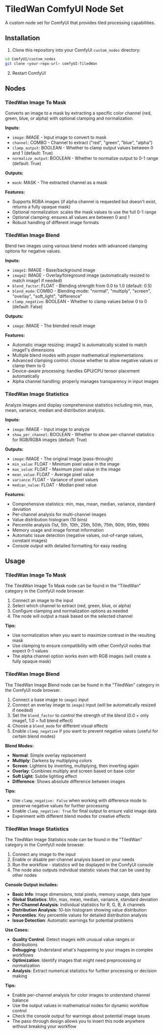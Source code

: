 # TiledWan ComfyUI Node Set

A custom node set for ComfyUI that provides tiled processing capabilities.

## Installation

1. Clone this repository into your ComfyUI `custom_nodes` directory:
```bash
cd ComfyUI/custom_nodes
git clone <your-repo-url> comfyUI-TiledWan
```

2. Restart ComfyUI

## Nodes

### TiledWan Image To Mask
Converts an image to a mask by extracting a specific color channel (red, green, blue, or alpha) with optional clamping and normalization.

**Inputs:**
- `image`: IMAGE - Input image to convert to mask
- `channel`: COMBO - Channel to extract ("red", "green", "blue", "alpha")
- `clamp_output`: BOOLEAN - Whether to clamp output values between 0 and 1 (default: True)
- `normalize_output`: BOOLEAN - Whether to normalize output to 0-1 range (default: True)

**Outputs:**
- `mask`: MASK - The extracted channel as a mask

**Features:**
- Supports RGBA images (if alpha channel is requested but doesn't exist, returns a fully opaque mask)
- Optional normalization: scales the mask values to use the full 0-1 range
- Optional clamping: ensures all values are between 0 and 1
- Robust handling of different image formats

### TiledWan Image Blend
Blend two images using various blend modes with advanced clamping options for negative values.

**Inputs:**
- `image1`: IMAGE - Base/background image
- `image2`: IMAGE - Overlay/foreground image (automatically resized to match image1 if needed)
- `blend_factor`: FLOAT - Blending strength from 0.0 to 1.0 (default: 0.5)
- `blend_mode`: COMBO - Blending mode: "normal", "multiply", "screen", "overlay", "soft_light", "difference"
- `clamp_negative`: BOOLEAN - Whether to clamp values below 0 to 0 (default: False)

**Outputs:**
- `image`: IMAGE - The blended result image

**Features:**
- Automatic image resizing: image2 is automatically scaled to match image1's dimensions
- Multiple blend modes with proper mathematical implementations
- Advanced clamping control: choose whether to allow negative values or clamp them to 0
- Device-aware processing: handles GPU/CPU tensor placement automatically
- Alpha channel handling: properly manages transparency in input images

### TiledWan Image Statistics
Analyze images and display comprehensive statistics including min, max, mean, variance, median and distribution analysis.

**Inputs:**
- `image`: IMAGE - Input image to analyze
- `show_per_channel`: BOOLEAN - Whether to show per-channel statistics for RGB/RGBA images (default: True)

**Outputs:**
- `image`: IMAGE - The original image (pass-through)
- `min_value`: FLOAT - Minimum pixel value in the image
- `max_value`: FLOAT - Maximum pixel value in the image
- `mean_value`: FLOAT - Average pixel value
- `variance`: FLOAT - Variance of pixel values
- `median_value`: FLOAT - Median pixel value

**Features:**
- Comprehensive statistics: min, max, mean, median, variance, standard deviation
- Per-channel analysis for multi-channel images
- Value distribution histogram (10 bins)
- Percentile analysis (1st, 5th, 10th, 25th, 50th, 75th, 90th, 95th, 99th)
- Memory usage and image format information
- Automatic issue detection (negative values, out-of-range values, constant images)
- Console output with detailed formatting for easy reading

## Usage

### TiledWan Image To Mask
The TiledWan Image To Mask node can be found in the "TiledWan" category in the ComfyUI node browser. 

1. Connect an image to the input
2. Select which channel to extract (red, green, blue, or alpha)
3. Configure clamping and normalization options as needed
4. The node will output a mask based on the selected channel

**Tips:**
- Use normalization when you want to maximize contrast in the resulting mask
- Use clamping to ensure compatibility with other ComfyUI nodes that expect 0-1 values
- The alpha channel option works even with RGB images (will create a fully opaque mask)

### TiledWan Image Blend
The TiledWan Image Blend node can be found in the "TiledWan" category in the ComfyUI node browser.

1. Connect a base image to `image1` input
2. Connect an overlay image to `image2` input (will be automatically resized if needed)
3. Set the `blend_factor` to control the strength of the blend (0.0 = only image1, 1.0 = full blend effect)
4. Choose a `blend_mode` for different visual effects
5. Enable `clamp_negative` if you want to prevent negative values (useful for certain blend modes)

**Blend Modes:**
- **Normal**: Simple overlay replacement
- **Multiply**: Darkens by multiplying colors
- **Screen**: Lightens by inverting, multiplying, then inverting again
- **Overlay**: Combines multiply and screen based on base color
- **Soft Light**: Subtle lighting effect
- **Difference**: Shows absolute difference between images

**Tips:**
- Use `clamp_negative: False` when working with difference mode to preserve negative values for further processing
- Enable `clamp_negative: True` for final output to ensure valid image data
- Experiment with different blend modes for creative effects

### TiledWan Image Statistics
The TiledWan Image Statistics node can be found in the "TiledWan" category in the ComfyUI node browser.

1. Connect any image to the input
2. Enable or disable per-channel analysis based on your needs
3. Run the workflow - statistics will be displayed in the ComfyUI console
4. The node also outputs individual statistic values that can be used by other nodes

**Console Output includes:**
- **Basic Info**: Image dimensions, total pixels, memory usage, data type
- **Global Statistics**: Min, max, mean, median, variance, standard deviation
- **Per-Channel Analysis**: Individual statistics for R, G, B, A channels
- **Distribution Analysis**: 10-bin histogram showing value distribution
- **Percentiles**: Key percentile values for detailed distribution analysis
- **Issue Detection**: Automatic warnings for potential problems

**Use Cases:**
- **Quality Control**: Detect images with unusual value ranges or distributions
- **Debugging**: Understand what's happening to your images in complex workflows
- **Optimization**: Identify images that might need preprocessing or normalization
- **Analysis**: Extract numerical statistics for further processing or decision making

**Tips:**
- Enable per-channel analysis for color images to understand channel balance
- Use the output values in mathematical nodes for dynamic workflow control
- Check the console output for warnings about potential image issues
- The pass-through design allows you to insert this node anywhere without breaking your workflow